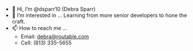 - 👋 Hi, I’m @dsparr10 (Debra Sparr)
- 👀 I’m interested in ... Learning from more senior developers to hone the craft.
- 📫 How to reach me ...
  - Email: debra@routable.com
  - Cell: (813) 335-5655

<!---
dsparr10/dsparr10 is a ✨ special ✨ repository because its `README.md` (this file) appears on your GitHub profile.
You can click the Preview link to take a look at your changes.
--->
